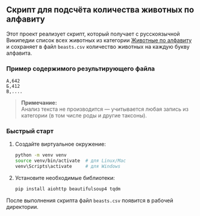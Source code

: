## Скрипт для подсчёта количества животных по алфавиту

Этот проект реализует скрипт, который получает с русскоязычной Википедии список всех животных из категории [Животные по алфавиту](https://ru.wikipedia.org/wiki/Категория:Животные_по_алфавиту) и сохраняет в файл `beasts.csv` количество животных на каждую букву алфавита.

### Пример содержимого результирующего файла

```csv
А,642
Б,412
В,....
```

> **Примечание:**  
> Анализ текста не производится — учитывается любая запись из категории (в том числе роды и другие таксоны).

### Быстрый старт

1. Создайте виртуальное окружение:

    ```bash
    python -m venv venv
    source venv/bin/activate  # для Linux/Mac
    venv\Scripts\activate     # для Windows
    ```

2. Установите необходимые библиотеки:

    ```bash
    pip install aiohttp beautifulsoup4 tqdm
    ```


После выполнения скрипта файл `beasts.csv` появится в рабочей директории.
